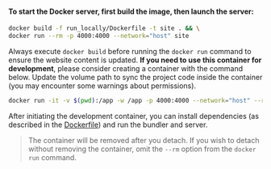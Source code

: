 
#### To start the Docker server, first build the image, then launch the server:

```bash
docker build -f run_locally/Dockerfile -t site . && \
docker run --rm -p 4000:4000 --network="host" site
```

Always execute `docker build` before running the `docker run` command to ensure the website content is updated. **If you need to use this container for development**, please consider creating a container with the command below. Update the volume path to sync the project code inside the container (you may encounter some warnings about permissions).

```bash
docker run -it -v $(pwd):/app -w /app -p 4000:4000 --network="host" --rm --entrypoint /bin/bash ruby:latest
```

After initiating the development container, you can install dependencies (as described in the [Dockerfile](./Dockerfile)) and run the bundler and server.

> The container will be removed after you detach. If you wish to detach without removing the container, omit the `--rm` option from the `docker run` command.
